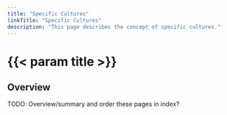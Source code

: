 ```yaml
---
title: "Specific Cultures"
linkTitle: "Specific Cultures"
description: "This page describes the concept of specific cultures."
---
```


# {{< param title >}}

## Overview

TODO: Overview/summary and order these pages in index?
